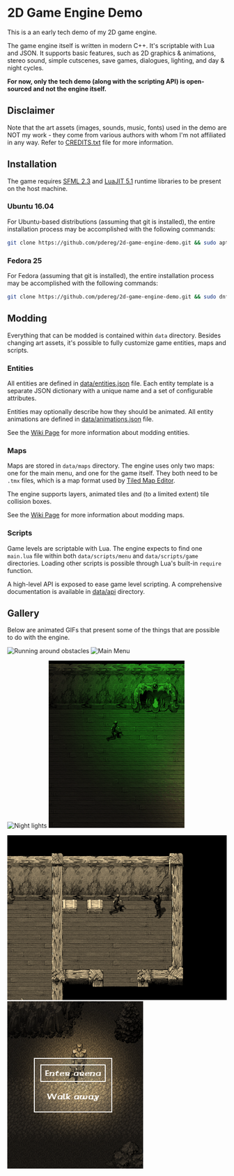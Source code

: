 # 2D Game Engine Demo
This is a an early tech demo of my 2D game engine.

The game engine itself is written in modern C++. It's scriptable with Lua and JSON. It supports basic features, such as 2D graphics & animations, stereo sound, simple cutscenes, save games, dialogues, lighting, and day & night cycles.

**For now, only the tech demo (along with the scripting API) is open-sourced and not the engine itself.** 

## Disclaimer
Note that the art assets (images, sounds, music, fonts) used in the demo are NOT my work - they come from various authors with whom I'm not affiliated in any way. Refer to [CREDITS.txt](CREDITS.txt) file for more information.

## Installation
The game requires [SFML 2.3](http://www.sfml-dev.org/) and [LuaJIT 5.1](http://luajit.org/) runtime libraries to be present on the host machine.

### Ubuntu 16.04

For Ubuntu-based distributions (assuming that git is installed), the entire installation process may be accomplished with the following commands:
```bash
git clone https://github.com/pdereg/2d-game-engine-demo.git && sudo apt-get install libsfml-graphics2.3v5 libsfml-network2.3v5 libsfml-system2.3v5 libsfml-window2.3v5 libsfml-audio2.3v5 libluajit-5.1-2 -y
```
### Fedora 25

For Fedora (assuming that git is installed), the entire installation process may be accomplished with the following commands:
```bash
git clone https://github.com/pdereg/2d-game-engine-demo.git && sudo dnf install luajit SFML -y
```

## Modding
Everything that can be modded is contained within `data` directory. Besides changing art assets, it's possible to fully customize game entities, maps and scripts.

### Entities
All entities are defined in [data/entities.json](data/entities.json) file. Each entity template is a separate JSON dictionary with a unique name and a set of configurable attributes. 

Entities may optionally describe how they should be animated. All entity animations are defined in [data/animations.json](data/animations.json) file.

See the [Wiki Page](https://github.com/pdereg/2d-game-engine-demo/wiki/Modding-Entities) for more information about modding entities.

### Maps
Maps are stored in `data/maps` directory. The engine uses only two maps: one for the main menu, and one for the game itself. They both need to be `.tmx` files, which is a map format used by [Tiled Map Editor](http://www.mapeditor.org/).

The engine supports layers, animated tiles and (to a limited extent) tile collision boxes.

See the [Wiki Page](https://github.com/pdereg/2d-game-engine-demo/wiki/Modding-Maps) for more information about modding maps.

### Scripts

Game levels are scriptable with Lua. The engine expects to find one `main.lua` file within both `data/scripts/menu` and `data/scripts/game` directories. Loading other scripts is possible through Lua's built-in `require` function.

A high-level API is exposed to ease game level scripting. A comprehensive documentation is available in [data/api](https://github.com/pdereg/2d-game-engine-demo/tree/master/api) directory.

## Gallery
Below are animated GIFs that present some of the things that are possible to do with the engine.

![Running around obstacles](media/running_around_obstacles.gif)
![Main Menu](media/main_menu.gif)

![Night lights](media/night_lights.gif)
![More lights](media/more_lights.gif)

![Dialogue](media/dialogue.gif)
![Dialog Box](media/dialog_box.gif)
